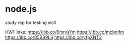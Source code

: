 # node.js

study rep for testing skill

HW1 links:
https://ibb.co/6mrvsYm
https://ibb.co/mcbnjfm
https://ibb.co/85BB9LS
https://ibb.co/yfpXNT3
